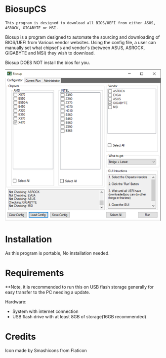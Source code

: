 # BiosupCS #

```
This program is designed to download all BIOS/UEFI from either ASUS, ASROCK, GIGABYTE or MSI.
```
Biosup is a program designed to automate the sourcing and downloading of BIOS/UEFI from Various vendor websites. Using the config file, a user can manually set what chipset's and vendor's (between ASUS, ASROCK, GIGABYTE and MSI) they wish to download.


Biosup DOES NOT install the bios for you.

![Biosup UI](./resource/Biosup_gui.png)

# Installation #

As this program is portable, No installation needed.

# Requirements #
**Note, it is recommended to run this on USB flash storage generally for easy transfer to the PC needing a update.

Hardware: 
- System with internet connection 
- USB flash drive with at least 8GB of storage(16GB recommended)


# Credits #

Icon made by Smashicons from Flaticon

